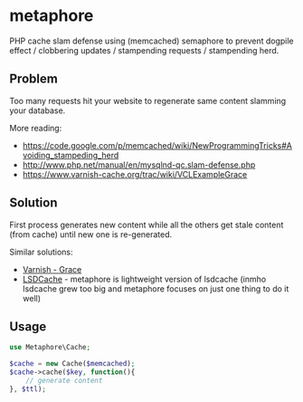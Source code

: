 metaphore
=========

PHP cache slam defense using (memcached) semaphore to prevent dogpile effect / clobbering updates / stampending requests / stampending herd.

Problem
-------

Too many requests hit your website to regenerate same content slamming your database.

More reading:

* https://code.google.com/p/memcached/wiki/NewProgrammingTricks#Avoiding_stampeding_herd
* http://www.php.net/manual/en/mysqlnd-qc.slam-defense.php
* https://www.varnish-cache.org/trac/wiki/VCLExampleGrace

Solution
--------

First process generates new content while all the others get stale content (from cache) until new one is re-generated.

Similar solutions:

* [Varnish - Grace](https://www.varnish-cache.org/trac/wiki/VCLExampleGrace)
* [LSDCache](https://github.com/gsmlabs/LSDCache) - metaphore is lightweight version of lsdcache (inmho lsdcache grew too big and metaphore focuses on just one thing to do it well)

Usage
-----

``` php
use Metaphore\Cache;

$cache = new Cache($memcached);
$cache->cache($key, function(){
    // generate content
}, $ttl);
```
